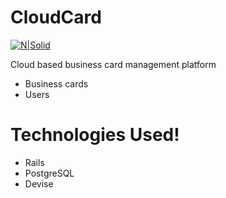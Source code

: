 # CloudCard

[![N|Solid](https://cldup.com/dTxpPi9lDf.thumb.png)](https://nodesource.com/products/nsolid)

Cloud based business card management platform

  - Business cards
  - Users

# Technologies Used!

  - Rails
  - PostgreSQL
  - Devise
